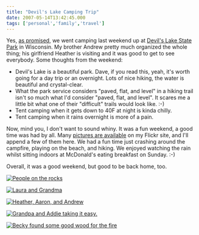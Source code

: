 ```yaml
---
title: "Devil's Lake Camping Trip"
date: 2007-05-14T13:42:45.000
tags: ['personal','family','travel']
---
```


Yes, [as promised](/07/05/camping/), we went camping last weekend up at [Devil's Lake State Park](http://www.devilslakewisconsin.com/) in Wisconsin. My brother Andrew pretty much organized the whole thing; his girlfriend Heather is visiting and it was good to get to see everybody. Some thoughts from the weekend:

- Devil's Lake is a beautiful park. Dave, if you read this, yeah, it's worth going for a day trip or an overnight. Lots of nice hiking, the water is beautiful and crystal-clear.
- What the park service considers "paved, flat, and level" in a hiking trail isn't so much what I'd consider "paved, flat, and level". It scares me a little bit what one of their "difficult" trails would look like. :-)
- Tent camping when it gets down to 40F at night is kinda chilly.
- Tent camping when it rains overnight is more of a pain.

Now, mind you, I don't want to sound whiny. It was a fun weekend, a good time was had by all. Many [pictures are available](http://flickr.com/photos/chrishubbs/sets/72157600212050922/) on my Flickr site, and I'll append a few of them here. We had a fun time just crashing around the campfire, playing on the beach, and hiking. We enjoyed watching the rain whilst sitting indoors at McDonald's eating breakfast on Sunday. :-)

Overall, it was a good weekend, but good to be back home, too.

[![People on the rocks](http://farm1.static.flickr.com/207/497121388_5c89697bae.jpg)](http://www.flickr.com/photos/chrishubbs/497121388/ "Photo Sharing")

[![Laura and Grandma](http://farm1.static.flickr.com/193/497120026_93334d94ff.jpg)](http://www.flickr.com/photos/chrishubbs/497120026/ "Photo Sharing")

[![Heather, Aaron, and Andrew](http://farm1.static.flickr.com/204/497148193_0a744b97d2.jpg)](http://www.flickr.com/photos/chrishubbs/497148193/ "Photo Sharing")

[![Grandpa and Addie taking it easy.](http://farm1.static.flickr.com/196/497118044_e1bb3a448a.jpg)](http://www.flickr.com/photos/chrishubbs/497118044/ "Photo Sharing")

[![Becky found some good wood for the fire](http://farm1.static.flickr.com/203/497143607_fa7afb3a09.jpg)](http://www.flickr.com/photos/chrishubbs/497143607/ "Photo Sharing")
